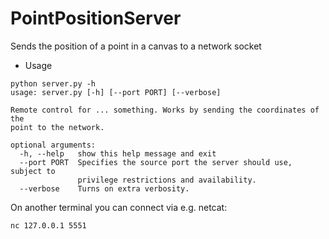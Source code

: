 # PointPositionServer
Sends the position of a point in a canvas to a network socket

* Usage

```
python server.py -h
usage: server.py [-h] [--port PORT] [--verbose]

Remote control for ... something. Works by sending the coordinates of the
point to the network.

optional arguments:
  -h, --help   show this help message and exit
  --port PORT  Specifies the source port the server should use, subject to
               privilege restrictions and availability.
  --verbose    Turns on extra verbosity.
```

On another terminal you can connect via e.g. netcat:
```
nc 127.0.0.1 5551
```
